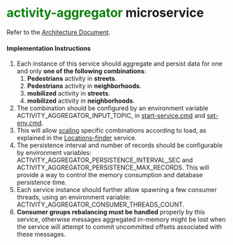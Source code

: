 # <font color="green">activity-aggregator</font> microservice

Refer to the [Architecture Document](../../../architecture/architecture-document-phase-1-REST.md#activity-aggregator-service).

#### Implementation Instructions

1. Each instance of this service should aggregate and persist data for one and only **one of the following combinations**:
   1. **Pedestrians** activity in **streets**.
   2. **Pedestrians** activity in **neighborhoods**.
   3. **mobilized** activity in **streets**.
   4. **mobilized** activity in **neighborhoods**.
2. The combination should be configured by an environment variable ACTIVITY_AGGREGATOR_INPUT_TOPIC, in [start-service.cmd](./start-service.cmd) and [set-env.cmd](./set-env.cmd).
3. This will allow [scaling](#scalability) specific combinations according to load, as explained in the [Locations-finder](../locations-finder/readme.md) service.
4. The persistence interval and number of records should be configurable by environment variables: ACTIVITY_AGGREGATOR_PERSISTENCE_INTERVAL_SEC and ACTIVITY_AGGREGATOR_PERSISTENCE_MAX_RECORDS. This will provide a way to control the memory consumption and database persistence time.
5. Each service instance should further allow spawning a few consumer threads, using an environment variable: ACTIVITY_AGGREGATOR_CONSUMER_THREADS_COUNT.
6. **Consumer groups rebalancing must be handled** properly by this service, otherwise messages aggregated in-memory might be lost when the service will attempt to commit uncommitted offsets associated with these messages.
